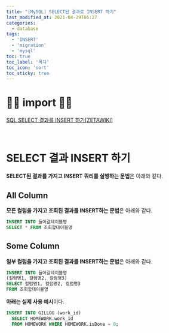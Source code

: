 ```yaml
---
title: "[MySQL] SELECT된 결과로 INSERT 하기"
last_modified_at: 2021-04-29T06:27
categories: 
  - database
tags: 
  - 'INSERT' 
  - 'migration' 
  - 'mysql'
toc: true
toc_label: '목차'
toc_icon: 'sort'
toc_sticky: true
---
```


# 🙆‍♂️ import 🙇‍♂️

[SQL SELECT 결과를 INSERT 하기[ZETAWIKI]](https://zetawiki.com/wiki/SQL_SELECT_%EA%B2%B0%EA%B3%BC%EB%A5%BC_INSERT_%ED%95%98%EA%B8%B0)

[]()

[]()

[]()

[]()

[]()

<br>

# SELECT 결과 INSERT 하기


**SELECT된 결과를 가지고 INSERT 쿼리를 실행하는 문법**은 아래와 같다.



## All Column

**모든 컬럼을 가지고 조회된 결과를 INSERT하는 문법**은 아래와 같다.

```sql
INSERT INTO 들어갈테이블명
SELECT * FROM 조회할테이블명
```


## Some Column

**일부 컬럼을 가지고 조회된 결과를 INSERT하는 문법**은 아래와 같다.

```sql
INSERT INTO 들어갈테이블명
(컬럼명1, 컬럼명2, 컬럼명3)
SELECT 컬럼명1, 컬럼명2, 컬럼명3
FROM 조회할테이블명
```

**아래는 실제 사용 예시**이다.

```sql
INSERT INTO GILLOG (work_id)
  SELECT HOMEWORK.work_id
  FROM HOMEWORK WHERE HOMEWORK.isDone = 0;
```